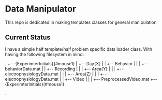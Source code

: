 # Data Manipulator
This repo is dedicated in making templates classes for general manipulation

## Current Status 

I have a simple half template/half problem specific data loader class. With having the following filesystem in mind:

.
+-- {ExperimterInitials}{#mouse1}
|   +-- Day{X}
|   |	+-- Behavior
|   |	|   +-- behaviorData.mat
|   |	+-- Recording
|   |	|   +-- Area{Y}
|   |	|   	+-- electrophysiologyData.mat 
|   |	|   +-- Area{Z}
|   |	|   	+-- electrophysiologyData.mat
|   |	+-- Video
|   |	|   +-- PreprocessedVideo.mat
+-- {ExperimterInitials}{#mouse1}

...

